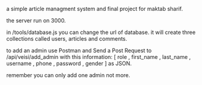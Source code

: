 a simple article managment system and final project for maktab sharif.

the server run on 3000.

in /tools/database.js you can change the url of database.
it will create three collections called users, articles and comments.

to add an admin use Postman and Send a Post Request to /api/veisi/add_admin with this information:
[ role , first_name , last_name , username , phone , password , gender ] as JSON.

remember you can only add one admin not more.
